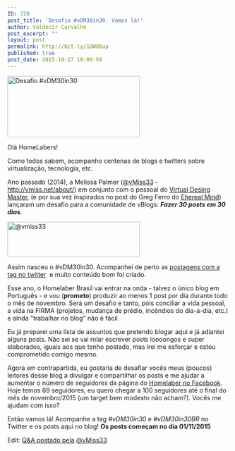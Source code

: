 ```yaml
---
ID: 720
post_title: 'Desafio #vDM30in30. Vamos lá!'
author: Valdecir Carvalho
post_excerpt: ""
layout: post
permalink: http://bit.ly/1OWQ6up
published: true
post_date: 2015-10-27 10:00:58
---
```

<img class="aligncenter size-medium wp-image-721" src="http://homelaber.com.br/site/wp-content/uploads/2015/10/vDM30in30-300x139.png" alt="Desafio #vDM30in30" width="300" height="139" />

Olá HomeLabers!

Como todos sabem, acompanho centenas de blogs e twitters sobre virtualização, tecnologia, etc.

Ano passado (2014), a Melissa Palmer (<a href="http://twitter.com/vmiss33" target="_blank">@vMiss33</a> -  <a href="http://vmiss.net/about/" target="_blank">http://vmiss.net/about/</a>) em conjunto com o pessoal do <a href="http://www.virtualdesignmaster.com/" target="_blank">Virtual Desing Master</a>, (e por sua vez inspirados no post do Greg Ferro do <a href="http://(http://etherealmind.com/challenge-30-blogs-30-days/" target="_blank">Ehereal Mind</a>) lançaram um desafio para a comunidade de vBlogs: <em><strong>Fazer 30 posts em 30 dias</strong></em>.

<img class="aligncenter size-medium wp-image-723" src="http://homelaber.com.br/site/wp-content/uploads/2015/10/@vmiss33-300x80.png" alt="@vmiss33" width="300" height="80" />

Assim nasceu o #vDM30in30. Acompanhei de perto as <a href="https://twitter.com/search?f=realtime&amp;q=%23vDM30in30" target="_blank">postagens com a tag no twitter</a>  e muito conteúdo bom foi criado.

Esse ano, o Homelaber Brasil vai entrar na onda - talvez o único blog em Português - e vou (<strong>prometo</strong>) produzir ao menos 1 post por dia durante todo o mês de novembro. Será um desafio e tanto, pois conciliar a vida pessoal, a vida na FIRMA (projetos, mudança de prédio, incêndios do dia-a-dia, etc.) e ainda "trabalhar no blog" não é fácil.

Eu já preparei uma lista de assuntos que pretendo blogar aqui e já adiantei alguns posts. Não sei se vai rolar escrever posts loooongos e super elaborados, iguais aos que tenho postado, mas irei me esforçar e estou comprometido comigo mesmo.

Agora em contrapartida, eu gostaria de desafiar vocês meus (poucos) leitores desse blog a divulgar e compartilhar os posts e me ajudar a aumentar o número de seguidores da página do <a href="https://www.facebook.com/homelaber/">Homelaber no Facebook</a>. Hoje temos 69 seguidores, eu quero chegar a 100 seguidores até o final do mês de novembro/2015 (um target bem modesto não acham?). Vocês me ajudam com isso?

Então vamos lá! Acompanhe a tag <em>#vDM30in30</em> e <em>#vDM30in30BR</em> no Twitter e os posts aqui no blog! <strong>Os posts começam no dia 01/11/2015</strong>

Edit: <a href="http://vmiss.net/writing/vdm30in30-is-coming-qa-inside/?utm_source=twitterfeed&amp;utm_medium=twitter">Q&amp;A postado pela</a> <a href="http://twitter.com/vmiss33" target="_blank">@vMiss33</a>